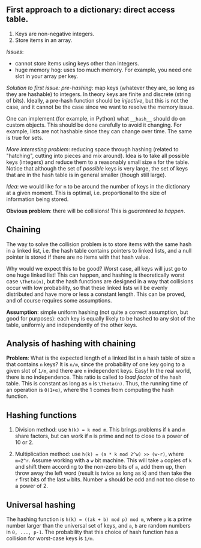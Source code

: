 
## First approach to a dictionary: direct access table.

1. Keys are non-negative integers.
2. Store items in an array.

_Issues_: 
- cannot store items using keys other than integers.
- huge memory hog: uses too much memory. For example, you need one slot in your array per key.

_Solution to first issue: pre-hashing_: map keys (whatever they are, so long as they are hashable) to integers. In theory keys are finite and discrete (string of bits). Ideally, a pre-hash function should be _injective_, but this is not the case, and it cannot be the case since we want to resolve the memory issue.

One can implement (for example, in Python) what `__hash__` should do on custom objects. This should be done carefully to avoid it changing. For example, lists are not hashable since they can change over time. The same is true for sets. 

_More interesting problem_: reducing space through hashing (related to "hatching", cutting into pieces and mix around). Idea is to take all possible keys (integers) and reduce them to a reasonably small size `m` for the table. Notice that although the set of _possible_ keys is very large, the set of keys that are in the hash table is in general smaller (though still large). 

_Idea_: we would like for `m` to be around the number of keys in the dictionary at a given moment. This is optimal, i.e. proportional to the size of information being stored.

__Obvious problem__: there will be collisions! This is _guaranteed to happen_.

## Chaining 

The way to solve the collision problem is to store items with the same hash in a linked list, i.e. the hash table contains pointers to linked lists, and a null pointer is stored if there are no items with that hash value.

Why would we expect this to be good? Worst case, all keys will just go to one huge linked list! This can happen, and hashing is theoretically worst case `\Theta(n)`, but the hash functions are designed in a way that collisions occur with low probability, so that these linked lists will be evenly distributed and have more or less a constant length. This can be proved, and of course requires some assumptions. 

__Assumption__: simple uniform hashing (not quite a correct assumption, but good for purposes): each key is equally likely to be hashed to any slot of the table, uniformly and independently of the other keys. 

## Analysis of hashing with chaining

__Problem__: What is the expected length of a linked list in a hash table of size `m` that contains `n` keys? It is `n/m`, since the probability of one key going to a given slot of `1/m`, and there are `n` independent keys. Easy! In the real world, there is no independence. This ratio is called to _load factor_ of the hash table. This is constant as long as `m` is `\Theta(n)`. Thus, the running time of an operation is `O(1+α)`, where the 1 comes from computing the hash function. 

## Hashing functions 

1. Division method: use `h(k) = k mod m`. This brings problems if `k` and `m` share factors, but can work if `m` is prime and not to close to a power of 10 or 2. 

2. Multiplication method: use `h(k) = (a * k mod 2^w) >> (w-r)`, where `m=2^r`. Assume working with a `w` bit machine. This will take `a` copies of `k` and shift them according to the non-zero bits of `a`, add them up, then throw away the left word (result is twice as long as `k`) and then take the `r` first bits of the last `w` bits. Number `a` should be odd and not too close to a power of 2. 


## Universal hashing

The hashing function is `h(k) = ((ak + b) mod p) mod m`, where `p` is a prime number larger than the universal set of keys, and `a`, `b` are random numbers in `0, ..., p-1`. The probability that this choice of hash function has a collision for worst-case keys is `1/m`. 